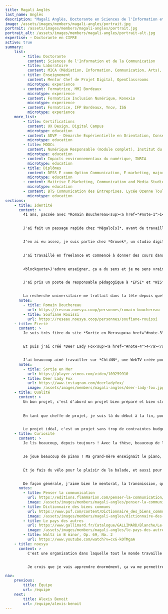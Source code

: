 ```yaml
---
title: Magali Anglès
last_name: Anglès
description: "Magali Anglès, Doctorante en Sciences de l'Information et de la Communication"
image: /assets/images/members/magali-angles/portrait.jpg
portrait: /assets/images/members/magali-angles/portrait.jpg
portrait_alt: /assets/images/members/magali-angles/portrait-alt.jpg
expertise: — Doctorante en CIFRE
active: true
summary:
    list:
        - title: Doctorante
          content: Sciences de l'Information et de la Communication
        - title: Laboratoire
          content: MICA (Médiation, Information, Communication, Arts), Bordeaux Montaigne
        - title: Enseignement
          content: Mentor Chef de Projet Digital, OpenClassrooms
          microtype: experience
        - content: Formatrice, MMI Bordeaux
          microtype: experience
        - content: Formatrice Inclusion Numérique, Konexio
          microtype: experience
        - content: Formatrice, IFP Bordeaux, Ynov, ISG
          microtype: experience
    more_list:
        - title: Certifications
          content: UX Design, Digital Campus
          microtype: education
        - content: ADVP - Démarche Expérientielle en Orientation, Conseiller d'éducation et services d'orientation, Le Patio Formation
          microtype: education
        - title: MOOCs
          content: Numérique Responsable (module complet), Institut du Numérique Responsable
          microtype: education
        - content: Impacts environnementaux du numérique, INRIA
          microtype: education
        - title: Diplômes
          content: DESS E comm Option Communication, E-marketing, major de promotion, Avignon Université
          microtype: education
        - content: Maitrise E-Marketing, Communication and Media Studies, IAE Toulouse
          microtype: education
        - content: BTS Communication des Entreprises, Lycée Ozenne Toulouse
          microtype: education
sections: 
    - title: Identité
      content: >
        41 ans, pacsée avec *Romain Bouchereau<sup><a href="#note-1">1</a></sup>*, 2 enfants, à Bordeaux. J'ai fait une des premières formations universitaires dans le numérique, au début des années 2000. J'ai commencé à travailler à Paris, et à rencontrer plein d'acteurs de ce marché émergent : *Rue du Commerce*, *Pixmania*... J'ai basculé dans le monde des agences en revenant à Toulouse, chez *1001 Rêves*, comme cheffe de projet digital, avant que l'entreprise ne soit rachetée par *Publicis*. Mais après une année à vivre à Paris, je ne me sentais plus à ma place à Toulouse. J'ai rencontré Romain, qui faisait du Flash, et nous sommes remontés à Paris ensemble, moi chez *Supergazol* et lui chez *Soleil Noir*. C'étaient de belles boîtes et on sortait tout le temps, plein de concerts...
        

        J'ai fait un passage rapide chez *Mégalo[s]*, avant de travailler chez *Les Chinois*. Des jeux, du Flash, de l'entertainment, plein de belles rencontres, c'était vraiment chouette. J'ai beaucoup travaillé avec les développeurs, on m'avait dit que c'étaient des gens compliqués, mais je ne trouve pas. Ce sont plutôt les créatifs qui ne sont pas simples pour moi ! En revenant de mon congé maternité, je suis partie chez *Balistik\*Art*, une agence dédiée au luxe, comme directrice de projet. C'était le début des bloggeuses mode. J'ai plus appris là que dans toutes les entreprises précédentes, à la fois en termes de rigueur professionnelle et sur le plan relationnel. Il m'a fallu apprendre à dire non, à expliquer les choix, à tenir bon, à résister au stress, je n'avais pas vécu ça avant. Il fallait beaucoup de méthodologie, indispensable pour arriver à faire face aux clients, qui exagéraient constamment.


        J'en ai eu assez, je suis partie chez *Grouek*, un studio digital. Là, c'était différent : il y avait une vraie difficulté avec les agences. On devait gérer le double de retours, d'abord pour intégrer ce que l'agence voulait, puis quand tout était calé le client cassait tout et l'agence ne parvenait pas à cadrer. J'ai vécu la course aux prix avec notamment *Soleil Noir*, *Anonymous* ou *84 Paris*. Ça devenait le moteur principal de motivation pour l'équipe, ce qui est à la fois très intéressant pour créer une émulation avec des personnes talentueuses, et un peu vain et pénible. Je suis partie.

        
        J'ai travaillé en freelance et commencé à donner des cours dans diverses écoles, un peu par hasard, grâce à de belles rencontres. Romain et moi sommes rentrés vivre à Bordeaux. Peu après, j'ai eu un accident au genou qui m'a immobilisé pendant plusieurs mois, ça m'a fait réfléchir : je me suis rendue compte combien l'enseignement était important pour moi. 
        

        <blockquote>J'adore enseigner, ça a du sens et je me sens vraiment utile.</blockquote>


        J'ai pris un poste de responsable pédagogique à *EPSI* et *WIS*, 2 écoles privées du numérique aux Chartrons. Je ne connaissais rien à ce métier, j'ai tout appris sur le tas et mis en place tous les process, c'était super ! Je me suis ensuite chargée de la formation continue, pour accompagner les demandeurs d'emploi. J'ai vraiment aimé ça. Et j'ai déployé l'approche par compétences, revu toutes les maquettes pédagogiques, c'était passionnant !


        La recherche universitaire me trottait dans la tête depuis quelques années. C'est un peu une tradition familiale, mon père a fait quatre thèses. J'avais envie, et les choses ont mûri progressivement. En 2021, je me suis inscrite à l'école doctorale, avec *Soufiane Rouissi<sup><a href="#note-2">2</a></sup>*. Je savais que je voulais travailler sur le croisement numérique et enseignement, et les planètes se sont alignées avec le projet *Osuny* !
      notes: 
        - title: Romain Bouchereau
          url: https://reseau.noesya.coop/personnes/romain-bouchereau
        - title: Soufiane Rouissi
          url: https://reseau.noesya.coop/personnes/soufiane-rouissi
    - title: Fierté
      content: >
        Je suis très fière du site *Sortie en Mer<sup><a href="#note-3">3</a></sup>*, qui a été élu *Site de l'année* aux *FWA*. C'était super : à la fois utile et très stimulant, une expérience de noyade virtuelle pour sensibiliser à la sécurité. J'étais directrice de projet, et le projet était très complet : écriture, production vidéo, direction artistique, dev... J'ai beaucoup appris.


        Et puis j'ai créé *Deer Lady Fox<sup><a href="#note-4">4</a></sup>*, ma marque de tricotin. Romain m'a aidé sur la direction artistique, ça marchait très bien : je gagnais ma vie, j'ai eu de nombreuses  publications, par exemple dans *Milk*. Ça marchait un peu trop bien, en fait, j'ai eu l'impression d'être dépassée, donc j'ai mis en pause. Je n'ai pas dit mon dernier mot !


        J'ai beaucoup aimé travailler sur *ChtiNN*, une WebTV créée pour le lancement du film *Bienvenue chez les Ch'tis*. C'était mon premier projet dans une agence parisienne, j'ai énormément appris et je crois que c'est le projet sur lequel je me suis le plus marrée ! On est allés au carnaval de Dunkerque pour tourner des images, on a travaillé avec une actrice du film pour faire de la prise de son, la création était super, avec le directeur de création de *Supergazol*, tout était drôle et léger. On faisait ce qu'on avait envie de faire, et c'était cool.
      notes:
        - title: Sortie en Mer
          url: https://player.vimeo.com/video/109259910
        - title: Deer Lady Fox
          url: https://www.instagram.com/deerladyfox/
          image: /assets/images/members/magali-angles/deer-lady-fox.jpg
    - title: Qualité
      content: >
        Un bon projet, c'est d'abord un projet bien préparé et bien structuré. C'est un projet pensé intelligemment, c'est à dire pensé pour les personnes qui vont l'utiliser : ça doit répondre à un vrai besoin. Et un travail bien fait, c'est un travail fait ensemble. Il faut que ce soit collaboratif, et que chacun puisse apporter quelque chose. 
        
        
        En tant que cheffe de projet, je suis là du début à la fin, pour fédérer et créer du lien. J'ai envie que les gens se sentent bien et s'entendent bien. C'est une chose que je fais plutôt bien. Et si l'équipe a une forte cohésion, tout roule !


        Le projet idéal, c'est un projet sans trop de contraintes budgétaires, sur lequel on travaille en équipe, et qui sert vraiment à quelque chose. C'est un projet utile, utilisable et utilisé. Utile, parce que ça a du sens, ça répond à un besoin réel. Utilisable, parce que c'est construit de façon collaborative, en étant à l'écoute des usagers. Et utilisé, parce que c'est tellement agréable d'avoir un impact pour de vrai. Et si ça peut être joli, c'est toujours mieux.
    - title: Curiosité
      content: >
        Je lis beaucoup, depuis toujours ! Avec la thèse, beaucoup de livres sur l'Information et la Communication, évidemment. En ce moment, *Penser la communication<sup><a href="#note-5">5</a></sup>* de Dominique Wolton, et le *Dictionnaire des biens communs<sup><a href="#note-6">6</a></sup>* de Marie Cornu, Fabienne Orsi et Judith Rochfeld. Celui-là est énorme, parfait en cas d'insomnie ! Et sinon, je lis des romans, j'ai adoré *Le pays des autres<sup><a href="#note-7">7</a></sup>*, de Leïla Slimani.


        Je joue beaucoup de piano ! Ma grand-mère enseignait le piano, elle m'a transmis le goût de la musique. J'adore Chopin, notamment la valse en Si mineur<sup><a href="#note-8">8</a></sup>, un des morceaux que je joue le plus. J'en joue, et j'en écoute beaucoup ! Avant les confinements, je faisais plusieurs concerts par mois, je reprends doucement le rythme. Et aussi du karaoké !

        
        Et je fais du vélo pour le plaisir de la balade, et aussi pour la rééducation de mon genou. 


        De façon générale, j'aime bien le mentorat, la transmission, quand une personne m'enseigne des choses théoriques ou concrètes. J'apprends aussi facilement par moi-même, en lisant des livres, en regardant des vidéos ou en suivant des cours en ligne. J'ai la chance d'avoir une bonne mémoire. J'ai toujours adoré l'école, à la fin de chaque année, j'étais triste, je pleurais pendant une semaine !
      notes:
        - title: Penser la communication
          url: https://editions.flammarion.com/penser-la-communication/9782080673305
          image: /assets/images/members/magali-angles/penser-la-communication.jpeg
        - title: Dictionnaire des biens communs
          url: https://www.puf.com/content/Dictionnaire_des_biens_communs
          image: /assets/images/members/magali-angles/dictionnaire-des-biens-communs.jpeg
        - title: Le pays des autres
          url: https://www.gallimard.fr/Catalogue/GALLIMARD/Blanche/Le-pays-des-autres
          image: /assets/images/members/magali-angles/le-pays-des-autres.jpeg
        - title: Waltz in B minor, Op. 69, No. 2
          url: https://www.youtube.com/watch?v=cxG-kOTMgaA
    - title: noesya
      content: >
          C'est une organisation dans laquelle tout le monde travaille ensemble ! Même s'il y a des désaccords, c'est pour faire avancer les projets, c'est très appréciable. On se dit les choses franchement et on avance. C'est transparent, tout le monde est au courant de tout. C'est lié à la SCOP, je crois.


          Je crois que je vais apprendre énormément, ça va me permettre de m'élever intellectuellement et humainement. La construction d'un commun, c'est un très beau projet. Je suis très heureuse de participer à tout ça, à vrai dire ça faisait des années que je n'avais pas été aussi heureuse professionnellement !

nav:
    previous:
        title: Équipe
        url: /equipe
    next:
        title: Alexis Benoit
        url: /equipe/alexis-benoit
---
```

